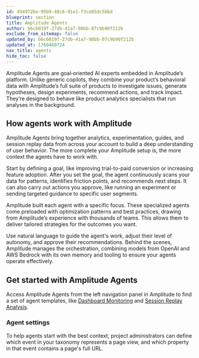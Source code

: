 ```yaml
---
id: 494972be-95b9-48c6-91e1-f3ce85dc5bbd
blueprint: section
title: Amplitude Agents
author: b6c6019f-27db-41a7-98bb-07c9b90f212b
exclude_from_sitemap: false
updated_by: b6c6019f-27db-41a7-98bb-07c9b90f212b
updated_at: 1760460724
nav_title: agents
hide_toc: false
---
```

Amplitude Agents are goal‑oriented AI experts embedded in Amplitude’s platform. Unlike generic copilots, they combine your product’s behavioral data with Amplitude’s full suite of products to investigate issues, generate hypotheses, design experiments, recommend actions, and track impact. They’re designed to behave like product analytics specialists that run analyses in the background.

## How agents work with Amplitude

Amplitude Agents bring together analytics, experimentation, guides, and session replay data from across your account to build a deep understanding of user behavior. The more complete your Amplitude setup is, the more context the agents have to work with.

Start by defining a goal, like improving trial-to-paid conversion or increasing feature adoption. After you set the goal, the agent continuously scans your data for patterns, identifies friction points, and recommends next steps. It can also carry out actions you approve, like running an experiment or sending targeted guidance to specific user segments.

Amplitude built each agent with a specific focus. These specialized agents come preloaded with optimization patterns and best practices, drawing from Amplitude’s experience with thousands of teams. This allows them to deliver tailored strategies for the outcomes you want.

Use natural language to guide the agent's work, adjust their level of autonomy, and approve their recommendations. Behind the scenes, Amplitude manages the orchestration, combining models from OpenAI and AWS Bedrock with its own memory and tooling to ensure your agents operate effectively.

## Get started with Amplitude Agents

Access Amplitude Agents from the left navigation panel in Amplitude to find a set of agent templates, like [Dashboard Monitoring](/docs/agents/dashboard-agent) and [Session Replay Analysis](/docs/agents/session-replay-agent).

### Agent settings

To help agents start with the best context, project administrators can define which event in your taxonomy represents a page view, and which property in that event contains a page's full URL.